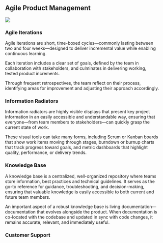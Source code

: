 ## Agile Product Management


![](embed:AgileProductManagement)

### Agile Iterations

Agile iterations are short, time-boxed cycles—commonly lasting between two and four weeks—designed to deliver
incremental value while enabling continuous learning.

Each iteration includes a clear set of goals, defined by the team in collaboration with stakeholders, and culminates in
delivering working, tested product increments.

Through frequent retrospectives, the team reflect on their process, identifying areas for improvement and adjusting
their approach accordingly.


### Information Radiators

Information radiators are highly visible displays that present key project information in an easily accessible and
understandable way, ensuring that everyone—from team members to stakeholders—can quickly grasp the current state of
work.

These visual tools can take many forms, including Scrum or Kanban boards that show work items moving through stages,
burndown or burnup charts that track progress toward goals, and metric dashboards that highlight quality, performance,
or delivery trends.


### Knowledge Base

A knowledge base is a centralized, well-organized repository where teams store information, best practices and technical
guidelines. It serves as the go-to reference for guidance, troubleshooting, and decision-making, ensuring that valuable
knowledge is easily accessible to both current and future team members.

An important aspect of a robust knowledge base is living documentation—documentation that evolves alongside the product.
When documentation is co-located with the codebase and updated in sync with code changes, it remains accurate, relevant,
and immediately useful.

### Customer Support